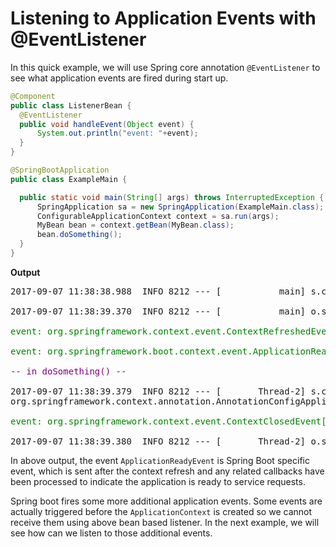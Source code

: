 # Listening to Application Events with @EventListener

In this quick example, we will use Spring core annotation `@EventListener` to see what application events are fired during start up.

```java
@Component
public class ListenerBean {
  @EventListener
  public void handleEvent(Object event) {
      System.out.println("event: "+event);
  }
}
```

```java
@SpringBootApplication
public class ExampleMain {

  public static void main(String[] args) throws InterruptedException {
      SpringApplication sa = new SpringApplication(ExampleMain.class);
      ConfigurableApplicationContext context = sa.run(args);
      MyBean bean = context.getBean(MyBean.class);
      bean.doSomething();
  }
}
```

**Output**

<pre>
2017-09-07 11:38:38.988  INFO 8212 --- [           main] s.c.a.AnnotationConfigApplicationContext : Refreshing org.springframework.context.annotation.AnnotationConfigApplicationContext@6d3af739: startup date [Thu Sep 07 11:38:38 CDT 2017]; root of context hierarchy
<br>2017-09-07 11:38:39.370  INFO 8212 --- [           main] o.s.j.e.a.AnnotationMBeanExporter        : Registering beans for JMX exposure on startup
<br><span style="color:green">event: org.springframework.context.event.ContextRefreshedEvent[source=org.springframework.context.annotation.AnnotationConfigApplicationContext@6d3af739: startup date [Thu Sep 07 11:38:38 CDT 2017]; root of context hierarchy]</span>
<br><span style="color:green">event: org.springframework.boot.context.event.ApplicationReadyEvent[source=org.springframework.boot.SpringApplication@14fc5f04]</span>
<br><span style="color:purple">-- in doSomething() --</span>
<br>2017-09-07 11:38:39.379  INFO 8212 --- [       Thread-2] s.c.a.AnnotationConfigApplicationContext : Closing <br>org.springframework.context.annotation.AnnotationConfigApplicationContext@6d3af739: startup date [Thu Sep 07 11:38:38 CDT 2017]; root of context hierarchy
<br><span style="color:green">event: org.springframework.context.event.ContextClosedEvent[source=org.springframework.context.annotation.AnnotationConfigApplicationContext@6d3af739: startup date [Thu Sep 07 11:38:38 CDT 2017]; root of context hierarchy]</span>
<br>2017-09-07 11:38:39.380  INFO 8212 --- [       Thread-2] o.s.j.e.a.AnnotationMBeanExporter        : Unregistering JMX-exposed beans on shutdown
</pre>

In above output, the event `ApplicationReadyEvent` is Spring Boot specific event, which is sent after the context refresh and any related callbacks have been processed to indicate the application is ready to service requests.

Spring boot fires some more additional application events. Some events are actually triggered before the `ApplicationContext` is created so we cannot receive them using above bean based listener. In the next example, we will see how can we listen to those additional events.